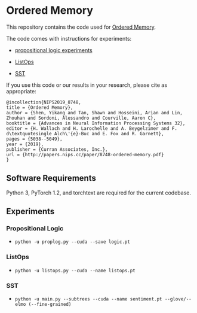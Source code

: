 # Ordered Memory

This repository contains the code used for [Ordered Memory](https://arxiv.org/abs/1910.13466).

The code comes with instructions for experiments:
+ [propositional logic experiments](https://www.aclweb.org/anthology/W15-4002.pdf)

+ [ListOps](https://arxiv.org/pdf/1804.06028.pdf)

+ [SST](https://nlp.stanford.edu/sentiment/treebank.html)

If you use this code or our results in your research, please cite as appropriate:

```
@incollection{NIPS2019_8748,
title = {Ordered Memory},
author = {Shen, Yikang and Tan, Shawn and Hosseini, Arian and Lin, Zhouhan and Sordoni, Alessandro and Courville, Aaron C},
booktitle = {Advances in Neural Information Processing Systems 32},
editor = {H. Wallach and H. Larochelle and A. Beygelzimer and F. d\textquotesingle Alch\'{e}-Buc and E. Fox and R. Garnett},
pages = {5038--5049},
year = {2019},
publisher = {Curran Associates, Inc.},
url = {http://papers.nips.cc/paper/8748-ordered-memory.pdf}
}

```

## Software Requirements

Python 3, PyTorch 1.2, and torchtext are required for the current codebase.

## Experiments

### Propositional Logic

+ `python -u proplog.py --cuda --save logic.pt`

### ListOps

+ `python -u listops.py --cuda --name listops.pt`

### SST

+ `python -u main.py --subtrees --cuda --name sentiment.pt --glove/--elmo (--fine-grained)`

